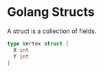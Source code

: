 # Golang Structs

A struct is a collection of fields.

```go
type Vertex struct {
  X int
  Y int
}
```
